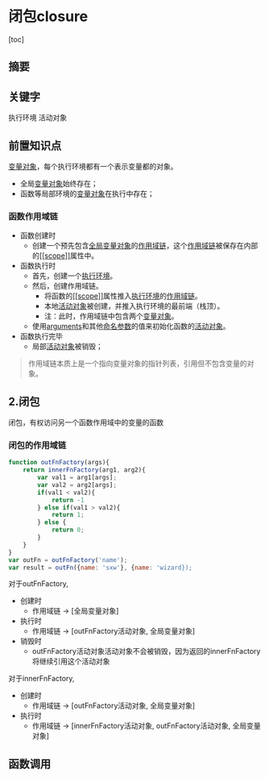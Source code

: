
# 闭包closure

[toc]
## 摘要

## 关键字
执行环境 活动对象
## 前置知识点

[变量对象]()，每个执行环境都有一个表示变量都的对象。
- 全局[变量对象]()始终存在；
- 函数等局部环境的[变量对象]()在执行中存在；

### 函数作用域链
- 函数创建时
    - 创建一个预先包含[全局变量对象]()的[作用域链]()，这个[作用域链]()被保存在内部的[&#91;&#91;scope&#93;&#93;]()属性中。
- 函数执行时
    - 首先，创建一个[执行环境]()。
    - 然后，创建作用域链。
        - 将函数的[&#91;&#91;scope&#93;&#93;]()属性推入[执行环境]()的[作用域链]()。
        - 本地[活动对象]()被创建，并推入执行环境的最前端（栈顶）。
        - 注：此时，作用域链中包含两个[变量对象]()。
    - 使用[arguments]()和其他[命名参数]()的值来初始化函数的[活动对象]()。
- 函数执行完毕
    - 局部[活动对象]()被销毁；
> 作用域链本质上是一个指向变量对象的指针列表，引用但不包含变量的对象。



## 2.闭包
闭包，有权访问另一个函数作用域中的变量的函数

### 闭包的作用域链

```js
function outFnFactory(args){
    return innerFnFactory(arg1, arg2){
        var val1 = arg1[args];
        var val2 = arg2[args];
        if(val1 < val2){
            return -1
        } else if(val1 > val2){
            return 1;
        } else {
            return 0;
        }
    }
}
var outFn = outFnFactory('name');
var result = outFn({name: 'sxw'}, {name: 'wizard});
```

对于outFnFactory,
- 创建时
    - 作用域链 -> &#91;全局变量对象&#93;
- 执行时
    - 作用域链 -> &#91;outFnFactory活动对象, 全局变量对象&#93;
- 销毁时
    - outFnFactory活动对象活动对象不会被销毁，因为返回的innerFnFactory将继续引用这个活动对象





对于innerFnFactory,

- 创建时 
    - 作用域链 -> &#91;outFnFactory活动对象, 全局变量对象&#93;
- 执行时 
    - 作用域链 -> &#91;innerFnFactory活动对象, outFnFactory活动对象, 全局变量对象&#93;

## 函数调用
